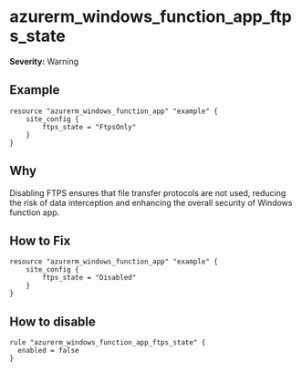 # azurerm_windows_function_app_ftps_state

**Severity:** Warning


## Example

```hcl
resource "azurerm_windows_function_app" "example" {
    site_config {
        ftps_state = "FtpsOnly"
    }
}
```

## Why

Disabling FTPS ensures that file transfer protocols are not used, reducing the risk of data interception and enhancing the overall security of Windows function app.

## How to Fix

```hcl
resource "azurerm_windows_function_app" "example" {
    site_config {
        ftps_state = "Disabled"
    }
}
```


## How to disable

```hcl
rule "azurerm_windows_function_app_ftps_state" {
  enabled = false
}
```

